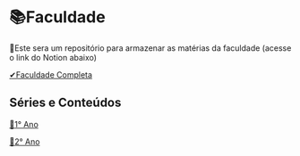 # 📚Faculdade

📌Este sera um repositório para armazenar as matérias da faculdade (acesse o link do Notion abaixo)

[✔Faculdade Completa](https://erratic-beet-0ba.notion.site/1-Ano-Sistemas-de-Informa-o-92296da331b64aae82937ab6ff678cf5?pvs=4)

## Séries e Conteúdos

[📗1° Ano](https://erratic-beet-0ba.notion.site/1-Ano-Sistemas-de-Informa-o-92296da331b64aae82937ab6ff678cf5?pvs=4)

[📕2° Ano](https://erratic-beet-0ba.notion.site/2-Ano-de-Sistemas-de-Informa-o-bf7904f5767144489a9ed8c75cbbde9f?pvs=4)
